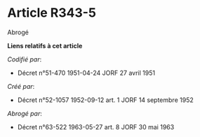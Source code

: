 # Article R343-5

Abrogé

**Liens relatifs à cet article**

_Codifié par_:

  - Décret n°51-470 1951-04-24 JORF 27 avril 1951

_Créé par_:

  - Décret n°52-1057 1952-09-12 art. 1 JORF 14 septembre 1952

_Abrogé par_:

  - Décret n°63-522 1963-05-27 art. 8 JORF 30 mai 1963
